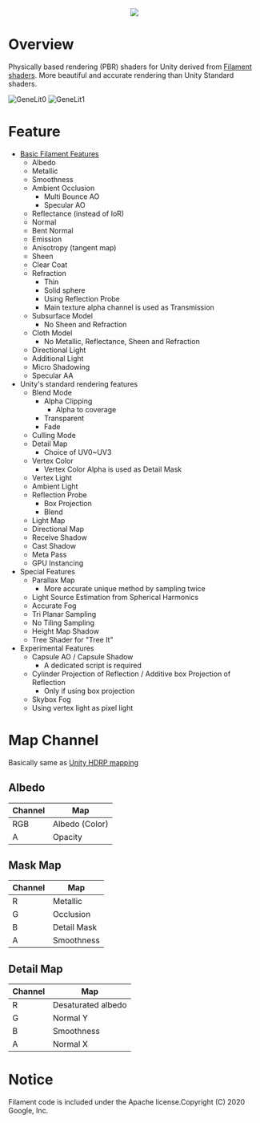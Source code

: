 <div align="center">
  <img src="https://user-images.githubusercontent.com/44657486/165004226-c928b922-56a2-4b4f-b5cf-efbd92a938a2.png">
</div>

# Overview
Physically based rendering (PBR) shaders for Unity derived from [Filament shaders](https://github.com/google/filament).
More beautiful and accurate rendering than Unity Standard shaders.

![GeneLit0](https://user-images.githubusercontent.com/44657486/200121648-ff1bbcef-a948-4636-b02d-009d1f436997.png)
![GeneLit1](https://user-images.githubusercontent.com/44657486/200121660-8919e730-f847-4ca7-8abb-f5d508b19a10.png)

# Feature
- [Basic Filament Features](https://google.github.io/filament/Materials.html) 
  - Albedo
  - Metallic
  - Smoothness
  - Ambient Occlusion
    - Multi Bounce AO
    - Specular AO
  - Reflectance (instead of IoR)
  - Normal
  - Bent Normal
  - Emission
  - Anisotropy (tangent map)
  - Sheen
  - Clear Coat
  - Refraction
    - Thin
    - Solid sphere
    - Using Reflection Probe
    - Main texture alpha channel is used as Transmission
  - Subsurface Model
    - No Sheen and Refraction
  - Cloth Model
    - No Metallic, Reflectance, Sheen and Refraction
  - Directional Light
  - Additional Light
  - Micro Shadowing
  - Specular AA
- Unity's standard rendering features
  - Blend Mode
    - Alpha Clipping
      - Alpha to coverage
    - Transparent
    - Fade
  - Culling Mode
  - Detail Map
    - Choice of UV0~UV3
  - Vertex Color
    - Vertex Color Alpha is used as Detail Mask
  - Vertex Light
  - Ambient Light
  - Reflection Probe
    - Box Projection
    - Blend
  - Light Map
  - Directional Map
  - Receive Shadow
  - Cast Shadow
  - Meta Pass
  - GPU Instancing
- Special Features
  - Parallax Map
    - More accurate unique method by sampling twice
  - Light Source Estimation from Spherical Harmonics
  - Accurate Fog
  - Tri Planar Sampling
  - No Tiling Sampling
  - Height Map Shadow
  - Tree Shader for "Tree It"
- Experimental Features
  - Capsule AO / Capsule Shadow
    - A dedicated script is required
  - Cylinder Projection of Reflection / Additive box Projection of Reflection
    - Only if using box projection
  - Skybox Fog
  - Using vertex light as pixel light

# Map Channel
Basically same as [Unity HDRP mapping](https://docs.unity3d.com/Packages/com.unity.render-pipelines.high-definition@15.0/manual/Mask-Map-and-Detail-Map.html)
## Albedo
| Channel | Map |
|---|---|
| RGB | Albedo (Color)  |
| A   | Opacity |

## Mask Map
| Channel | Map |
|---|---|
| R | Metallic  |
| G | Occlusion |
| B | Detail Mask |
| A | Smoothness |

## Detail Map
| Channel | Map |
|---|---|
| R | Desaturated albedo  |
| G | Normal Y |
| B | Smoothness |
| A | Normal X |

# Notice
Filament code is included under the Apache license.Copyright (C) 2020 Google, Inc.
